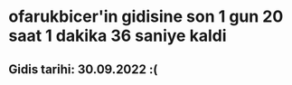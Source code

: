 # ofarukbicer'in gidisine son 1 gun 20 saat 1 dakika 36 saniye kaldi

## Gidis tarihi: 30.09.2022 :(